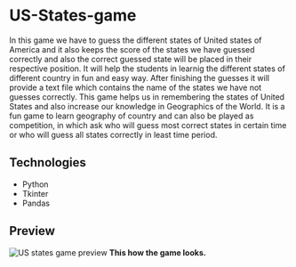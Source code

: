 # US-States-game
In this game we have to guess the different states of United states of America and it also keeps the score of the states we have guessed correctly and also the correct guessed state will be placed in their respective position. It will help the students in learnig the different states of different country in fun and easy way. After finishing the guesses it will provide a text file which contains the name of the states we have not guesses correctly. This game helps us in remembering the states of United States and also increase our knowledge in Geographics of the World. It is a fun game to learn geography of country and can also be played as competition, in which ask who will guess most correct states in certain time or who will guess all states correctly in least time period.

## Technologies
- Python
- Tkinter
- Pandas

## Preview
![US states game preview](img/usstates.png)
**This how the game looks.**
